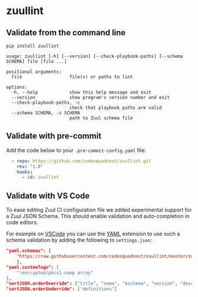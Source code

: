 # zuullint

## Validate from the command line

```
pip install zuullint

usage: zuullint [-h] [--version] [--check-playbook-paths] [--schema SCHEMA] file [file ...]

positional arguments:
  file                  file(s) or paths to lint

options:
  -h, --help            show this help message and exit
  --version             show program's version number and exit
  --check-playbook-paths, -c
                        check that playbook paths are valid
  --schema SCHEMA, -s SCHEMA
                        path to Zuul schema file
```

## Validate with pre-commit

Add the code below to your `.pre-commit-config.yaml` file:

```yaml
  - repo: https://github.com/codesquadnest/zuullint.git
    rev: "1.0"
    hooks:
      - id: zuullint
```


## Validate with VS Code

To ease editing Zuul CI configuration file we added experimental support for
a Zuul JSON Schema. This should enable validation and auto-completion in
code editors.

For example on [VSCode](1) you can use the [YAML](2) extension to use such a schema
validation by adding the following to `settings.json`:


```json
"yaml.schemas": {
    "https://raw.githubusercontent.com/codesquadnest/zuullint/master/zuullint/zuul-schema.json": ["*zuul.d/*.yaml", "*/.zuul.yaml"]
    },
"yaml.customTags": [
    "!encrypted/pkcs1-oaep array"
],
"sortJSON.orderOverride": ["title", "name", "$schema", "version", "description", "type"],
"sortJSON.orderUnderride": ["definitions"]

```

[1]: https://code.visualstudio.com/
[2]: https://marketplace.visualstudio.com/items?itemName=redhat.vscode-yaml
